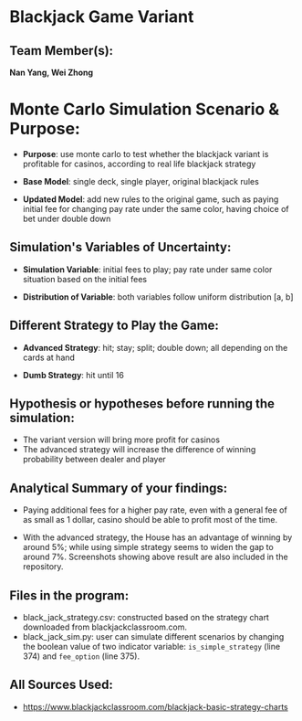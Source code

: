 # Blackjack Game Variant

## Team Member(s): 

**Nan Yang, Wei Zhong**

# Monte Carlo Simulation Scenario & Purpose:

- **Purpose**: use monte carlo to test whether the blackjack variant is profitable for casinos, according to real life blackjack strategy

- **Base Model**: single deck, single player, original blackjack rules

- **Updated Model**: add new rules to the original game, such
as paying initial fee for changing pay rate under the same color, having choice of bet under double down


## Simulation's Variables of Uncertainty:

- **Simulation Variable**: initial fees to play; pay rate under same color situation based on the initial fees

- **Distribution of Variable**: both variables follow uniform distribution [a, b]

## Different Strategy to Play the Game:

- **Advanced Strategy**: hit; stay; split; double down; all depending on the cards at hand

- **Dumb Strategy**: hit until 16

## Hypothesis or hypotheses before running the simulation:

- The variant version will bring more profit for casinos
- The advanced strategy will increase the difference of winning probability between dealer and player

## Analytical Summary of your findings: 

- Paying additional fees for a higher pay rate, even with a general fee of as small as 1 dollar, casino should be able 
to profit most of the time.

- With the advanced strategy, the House has an advantage of winning by around 5%; while using simple strategy seems to 
widen the gap to around 7%. Screenshots showing above result are also included in the repository.

## Files in the program:

- black_jack_strategy.csv: constructed based on the strategy chart downloaded from blackjackclassroom.com.
- black_jack_sim.py: user can simulate different scenarios by changing the boolean value of two indicator variable:
`is_simple_strategy` (line 374) and `fee_option` (line 375).

## All Sources Used:

- https://www.blackjackclassroom.com/blackjack-basic-strategy-charts
